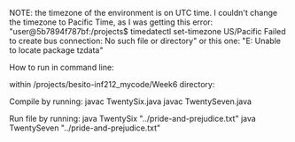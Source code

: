 NOTE: the timezone of the environment is on UTC time. I couldn't change the timezone to Pacific Time, as I was
getting this error: "user@5b7894f787bf:/projects$ timedatectl set-timezone US/Pacific
Failed to create bus connection: No such file or directory" or this one: "E: Unable to locate package tzdata"


How to run in command line:

within /projects/besito-inf212_mycode/Week6 directory: 

Compile by running:
    javac TwentySix.java
    javac TwentySeven.java
 
Run file by running:
    java TwentySix "../pride-and-prejudice.txt"
    java TwentySeven "../pride-and-prejudice.txt"
    
